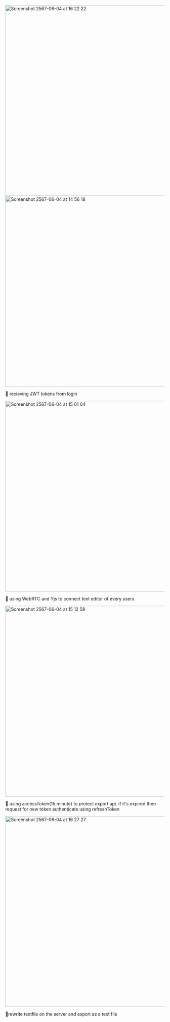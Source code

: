 
<img width="600" alt="Screenshot 2567-06-04 at 16 22 22" src="https://github.com/akp-beni-github/Collaborative_writing_Platform/assets/162615013/2d89e771-5773-4395-9664-3c8a7b2a56b4">

<img width="600" alt="Screenshot 2567-06-04 at 14 56 18" src="https://github.com/akp-beni-github/Collaborative_writing_Platform/assets/162615013/3427a816-ab07-4c0e-b5ee-d785f74fec12">

📌 recieving JWT tokens from login

<img width="600" alt="Screenshot 2567-06-04 at 15 01 04" src="https://github.com/akp-beni-github/Collaborative_writing_Platform/assets/162615013/2d049965-42d4-4544-a7de-ec5555212aec">

📌 using WebRTC and Yjs to connect text editor of every users

<img width="600" alt="Screenshot 2567-06-04 at 15 12 58" src="https://github.com/akp-beni-github/Collaborative_writing_Platform/assets/162615013/3398358e-766c-4ce0-a5c1-354e83eb569b">

📌 using accessToken(15 minute) to protect export api. if it's expired then request for new token authenticate using refreshToken

<img width="600" alt="Screenshot 2567-06-04 at 16 27 27" src="https://github.com/akp-beni-github/Collaborative_writing_Platform/assets/162615013/4d3c2961-18f7-4620-bc6a-413ed72179ac">

📌rewrite textfile on the server and export as a text file
